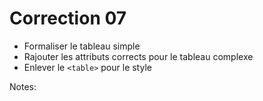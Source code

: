 <!-- .slide: class="exercice small" -->

# Correction 07

* Formaliser le tableau simple
* Rajouter les attributs corrects pour le tableau complexe
* Enlever le ``<table>`` pour le style

Notes:
